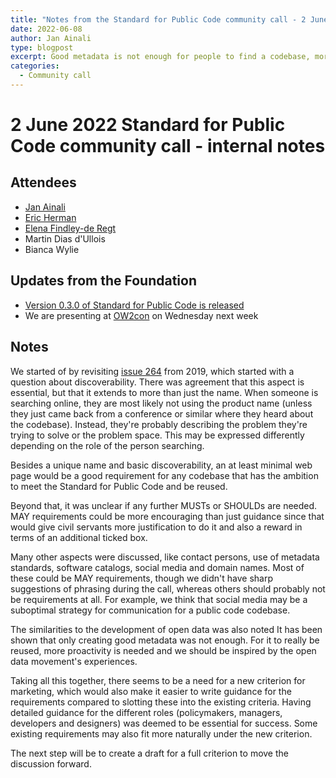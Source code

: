 ```yaml
---
title: "Notes from the Standard for Public Code community call - 2 June 2022"
date: 2022-06-08
author: Jan Ainali
type: blogpost
excerpt: Good metadata is not enough for people to find a codebase, more efforts are needed
categories:
  - Community call
---
```


# 2 June 2022 Standard for Public Code community call - internal notes

## Attendees

* [Jan Ainali](https://publiccode.net/who-we-are/team/jan-ainali.html)
* [Eric Herman](https://publiccode.net/who-we-are/team/eric-herman.html)
* [Elena Findley-de Regt](https://publiccode.net/who-we-are/team/elena-findley-de-regt.html)
* Martin Dias d'Ullois
* Bianca Wylie

## Updates from the Foundation

* [Version 0.3.0 of Standard for Public Code is released](https://github.com/publiccodenet/standard/releases/tag/0.3.0)
* We are presenting at [OW2con](https://www.ow2con.org/view/2022/Abstract_Community_Day#08061125) on Wednesday next week

## Notes

We started of by revisiting [issue 264](https://github.com/publiccodenet/standard/issues/264) from 2019, which started with a question about discoverability.
There was agreement that this aspect is essential, but that it extends to more than just the name.
When someone is searching online, they are most likely not using the product name (unless they just came back from a conference or similar where they heard about the codebase). Instead, they're probably describing the problem they're trying to solve or the problem space.
This may be expressed differently depending on the role of the person searching.

Besides a unique name and basic discoverability, an at least minimal web page would be a good requirement for any codebase that has the ambition to meet the Standard for Public Code and be reused.

Beyond that, it was unclear if any further MUSTs or SHOULDs are needed.
MAY requirements could be more encouraging than just guidance since that would give civil servants more justification to do it and also a reward in terms of an additional ticked box.

Many other aspects were discussed, like contact persons, use of metadata standards, software catalogs, social media and domain names.
Most of these could be MAY requirements, though we didn't have sharp suggestions of phrasing during the call, whereas others should probably not be requirements at all.
For example, we think that social media may be a suboptimal strategy for communication for a public code codebase.

The similarities to the development of open data was also noted
It has been shown that only creating good metadata was not enough.
For it to really be reused, more proactivity is needed and we should be inspired by the open data movement's experiences.

Taking all this together, there seems to be a need for a new criterion for marketing, which would also make it easier to write guidance for the requirements compared to slotting these into the existing criteria.
Having detailed guidance for the different roles (policymakers, managers, developers and designers) was deemed to be essential for success.
Some existing requirements may also fit more naturally under the new criterion.

The next step will be to create a draft for a full criterion to move the discussion forward.
